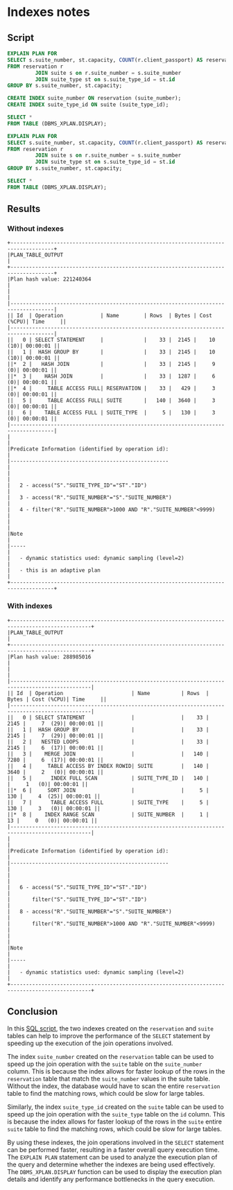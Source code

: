 # Indexes notes

## Script

```sql
EXPLAIN PLAN FOR
SELECT s.suite_number, st.capacity, COUNT(r.client_passport) AS reservation_quantity
FROM reservation r
         JOIN suite s on r.suite_number = s.suite_number
         JOIN suite_type st on s.suite_type_id = st.id
GROUP BY s.suite_number, st.capacity;

CREATE INDEX suite_number ON reservation (suite_number);
CREATE INDEX suite_type_id ON suite (suite_type_id);

SELECT *
FROM TABLE (DBMS_XPLAN.DISPLAY);

EXPLAIN PLAN FOR
SELECT s.suite_number, st.capacity, COUNT(r.client_passport) AS reservation_quantity
FROM reservation r
         JOIN suite s on r.suite_number = s.suite_number
         JOIN suite_type st on s.suite_type_id = st.id
GROUP BY s.suite_number, st.capacity;

SELECT *
FROM TABLE (DBMS_XPLAN.DISPLAY);
```

## Results

### Without indexes

```text
+------------------------------------------------------------------------------------+
|PLAN_TABLE_OUTPUT                                                                   |
+------------------------------------------------------------------------------------+
|Plan hash value: 221240364                                                          |
|                                                                                    |
|------------------------------------------------------------------------------------|
|| Id  | Operation            | Name        | Rows  | Bytes | Cost (%CPU)| Time     ||
|------------------------------------------------------------------------------------|
||   0 | SELECT STATEMENT     |             |    33 |  2145 |    10  (10)| 00:00:01 ||
||   1 |  HASH GROUP BY       |             |    33 |  2145 |    10  (10)| 00:00:01 ||
||*  2 |   HASH JOIN          |             |    33 |  2145 |     9   (0)| 00:00:01 ||
||*  3 |    HASH JOIN         |             |    33 |  1287 |     6   (0)| 00:00:01 ||
||*  4 |     TABLE ACCESS FULL| RESERVATION |    33 |   429 |     3   (0)| 00:00:01 ||
||   5 |     TABLE ACCESS FULL| SUITE       |   140 |  3640 |     3   (0)| 00:00:01 ||
||   6 |    TABLE ACCESS FULL | SUITE_TYPE  |     5 |   130 |     3   (0)| 00:00:01 ||
|------------------------------------------------------------------------------------|
|                                                                                    |
|Predicate Information (identified by operation id):                                 |
|---------------------------------------------------                                 |
|                                                                                    |
|   2 - access("S"."SUITE_TYPE_ID"="ST"."ID")                                        |
|   3 - access("R"."SUITE_NUMBER"="S"."SUITE_NUMBER")                                |
|   4 - filter("R"."SUITE_NUMBER">1000 AND "R"."SUITE_NUMBER"<9999)                  |
|                                                                                    |
|Note                                                                                |
|-----                                                                               |
|   - dynamic statistics used: dynamic sampling (level=2)                            |
|   - this is an adaptive plan                                                       |
+------------------------------------------------------------------------------------+
```

### With indexes

```text
+------------------------------------------------------------------------------------------------+
|PLAN_TABLE_OUTPUT                                                                               |
+------------------------------------------------------------------------------------------------+
|Plan hash value: 288985016                                                                      |
|                                                                                                |
|------------------------------------------------------------------------------------------------|
|| Id  | Operation                      | Name          | Rows  | Bytes | Cost (%CPU)| Time     ||
|------------------------------------------------------------------------------------------------|
||   0 | SELECT STATEMENT               |               |    33 |  2145 |     7  (29)| 00:00:01 ||
||   1 |  HASH GROUP BY                 |               |    33 |  2145 |     7  (29)| 00:00:01 ||
||   2 |   NESTED LOOPS                 |               |    33 |  2145 |     6  (17)| 00:00:01 ||
||   3 |    MERGE JOIN                  |               |   140 |  7280 |     6  (17)| 00:00:01 ||
||   4 |     TABLE ACCESS BY INDEX ROWID| SUITE         |   140 |  3640 |     2   (0)| 00:00:01 ||
||   5 |      INDEX FULL SCAN           | SUITE_TYPE_ID |   140 |       |     1   (0)| 00:00:01 ||
||*  6 |     SORT JOIN                  |               |     5 |   130 |     4  (25)| 00:00:01 ||
||   7 |      TABLE ACCESS FULL         | SUITE_TYPE    |     5 |   130 |     3   (0)| 00:00:01 ||
||*  8 |    INDEX RANGE SCAN            | SUITE_NUMBER  |     1 |    13 |     0   (0)| 00:00:01 ||
|------------------------------------------------------------------------------------------------|
|                                                                                                |
|Predicate Information (identified by operation id):                                             |
|---------------------------------------------------                                             |
|                                                                                                |
|   6 - access("S"."SUITE_TYPE_ID"="ST"."ID")                                                    |
|       filter("S"."SUITE_TYPE_ID"="ST"."ID")                                                    |
|   8 - access("R"."SUITE_NUMBER"="S"."SUITE_NUMBER")                                            |
|       filter("R"."SUITE_NUMBER">1000 AND "R"."SUITE_NUMBER"<9999)                              |
|                                                                                                |
|Note                                                                                            |
|-----                                                                                           |
|   - dynamic statistics used: dynamic sampling (level=2)                                        |
+------------------------------------------------------------------------------------------------+
```

## Conclusion

In this [SQL script](#script), the two indexes created on the `reservation` and `suite` tables can help to improve the
performance of the `SELECT` statement by speeding up the execution of the join operations involved.

The index `suite_number` created on the `reservation` table can be used to speed up the join operation with the `suite`
table on the `suite_number` column. This is because the index allows for faster lookup of the rows in the `reservation`
table that match the `suite_number` values in the suite table. Without the index, the database would have to scan the
entire `reservation` table to find the matching rows, which could be slow for large tables.

Similarly, the index `suite_type_id` created on the `suite` table can be used to speed up the join operation with the
`suite_type` table on the `id` column. This is because the index allows for faster lookup of the rows in the `suite`
entire `suite` table to find the matching rows, which could be slow for large tables.

By using these indexes, the join operations involved in the `SELECT` statement can be performed faster, resulting in a
faster overall query execution time. The `EXPLAIN PLAN` statement can be used to analyze the execution plan of the query
and determine whether the indexes are being used effectively. The `DBMS_XPLAN.DISPLAY` function can be used to display
the execution plan details and identify any performance bottlenecks in the query execution.
